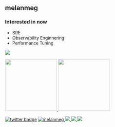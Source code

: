 <!-- ### Hi there 👋 -->

<!--
**melanmeg/melanmeg** is a ✨ _special_ ✨ repository because its `README.md` (this file) appears on your GitHub profile.

Here are some ideas to get you started:

- 🔭 I’m currently working on ...
- 🌱 I’m currently learning ...
- 👯 I’m looking to collaborate on ...
- 🤔 I’m looking for help with ...
- 💬 Ask me about ...
- 📫 How to reach me: ...
- 😄 Pronouns: ...
- ⚡ Fun fact: ...
-->

## melanmeg

### Interested in now
- SRE
- Observability Enginnering
- Performance Tuning

![](https://github-profile-summary-cards.vercel.app/api/cards/profile-details?username=melanmeg&theme=midnight_purple)

<p>
<a href="https://github.com/melanmeg">
  <img height="170px" src="https://github-readme-stats.vercel.app/api?username=melanmeg&count_private=true&show_icons=true&theme=midnight-purple" />
</a>
<a href="https://github.com/melanmeg">
  <img height="170px" src="https://github-readme-stats.vercel.app/api/top-langs/?username=melanmeg&layout=compact&theme=midnight-purple" />
</a>
</p>

[![twitter badge](https://img.shields.io/badge/twitter-melanmeg-1da1f2?style=flat-square&logo=twitter)](https://twitter.com/melanmeg)
[![melanmeg](https://komarev.com/ghpvc/?username=melanmeg)
](https://github.com/melanmeg/melanmeg/)
[![](https://img.shields.io/github/followers/melanmeg?label=follow&logo=github&style=flat)
](https://github.com/melanmeg)
[![](https://qiita-badge.apiapi.app/s/melanmeg/posts.svg)
](http://qiita.com/melanmeg)
[![](https://qiita-badge.apiapi.app/s/melanmeg/contributions.svg)
](http://qiita.com/melanmeg)
